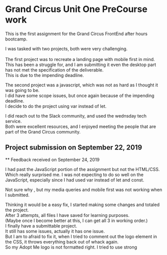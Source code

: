 
# Grand Circus Unit One PreCourse work 

This is the first assignment for the Grand Circus FrontEnd after hours bootcamp. 

I was tasked with two projects, both were very challenging.<br>   
The first project was to recreate a landing page with mobile first in mind.  
This has been a struggle for, and I am submitting it even the desktop part has not met the specification of the deliverable.  
This is due to the impending deadline.  

The second project was a javascript, which was not as hard as I thought it was going to be.  
I did have some scope issues, but once again because of the impending deadline.  
I decide to do the project using var instead of let.  

I did reach out to the Slack community, and used the wednsday tech service.  
Both were excellent resources, and I enjoyed meeting the people that are part of the Grand Circus community.   

## Project submission on September 22, 2019 

** Feedback received on September 24, 2019 

I had past the JavaScript portion of the assignment but not the HTML/CSS.  
Which really surprised me. 
I was not expecting to do so well on the JavaScript, especially since I had used var instead of let and const.

Not sure why , but my media queries and mobile first was not working when I submitted. 

Thinking it would be a easy fix, I started making some changes and totaled the project.  
After 3 attempts, all files I have saved for learning purposes.  
(Maybe once I become better at this, I can get all 3 in working order.)  
I finally have a submittable project.  
It still has some issues, actually it has one issue.  
But I am to afraid to fix it, when I tried to comment out the logo element in the CSS, it throws everything back out of whack again.  
So my Adopt Me logo is not formatted right. 
I tried to use strong
